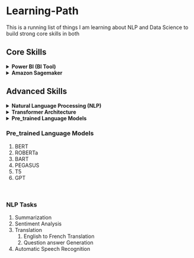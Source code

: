 # Learning-Path
This is a running list of things I am learning about NLP and Data Science to build strong core skills in both
## Core Skills<br>


<details><summary> <b> Power BI (BI Tool) </b> <br></summary>
<p>


| Resource          | Progress      | Done          |
| -------------     | ------------- | ------------- |
| Youtube : How to use Microsoft Power BI - Tutorial for Beginners by Kevin Stratwert          |     ✓          |       ✓        |
| Amazon Sagemaker  |               |               |






</p>
</details>



<details><summary> <b> Amazon Sagemaker </b> <br></summary>
<p>


| Resource          | Progress      | Done          |
| -------------     | ------------- | ------------- |
| Youtube : AWS SageMaker For ML And DL Tutorial Playlist- What Will We Learn In This Playlist?          |   ✓             |     ✓          |
| Youtube : Tutorial 2-Build,Train, Deploy Machine Learning Model In AWS SageMaker- Creating Notebook Instance  |     ✓            |    ✓             |






</p>
</details>









## Advanced Skills<br>



<details><summary> <b> Natural Language Processing (NLP) </b> <br></summary>
<p>

| Resource          | Progress      | Done          |
| -------------     | ------------- | ------------- |
| Hugging Face: Introduction to NLP        |    ✓             |   ✓              |
| Hugging Face: USING 🤗 TRANSFORMERS |   ✓              |    ✓             |
| Hugging Face: Transformer Models   |        ✓      |     ✓            |   
| Hugging Face: Fine-tuning a Pre-trained Model  |    ✓          |     ✓            |
| Hugging Face: Sharing Models and Tokenizers   |     ✓    |    ✓           |
| Hugging Face: The Hugging Face Datasets Library  |     ✓         |      ✓         |
| Hugging Face: The Hugging Face Tokenizers Library  |   ✓          |      ✓         |
| Hugging Face: Main NLP Tasks|        ✓      |      ✓         |   
| Hugging Face: Building and Sharing Demos  |    ✓          |      ✓         |
| Youtube: Complete Road Map To Prepare NLP by Krish Naik |    ✓           |      ✓         |
| Youtube: Tokenization by Krish Naik|    ✓           |     ✓          |
| Youtube: Stemming And Lemmatization Intuition by Krish Naik|    ✓           |     ✓          |
| Youtube: Stemming by Krish Naik|    ✓           |     ✓          |
| Youtube: Lemmatization by Krish Naik|    ✓           |     ✓          |
| Youtube: Bag Of Words Intuition by Krish Naik|    ✓           |     ✓          |
| Youtube: TF-IDF Intuition Text Preprocessing by Krish Naik|    ✓           |     ✓          |
| Youtube: TF-IDF for Machine Learning Text Preprocessing by Krish Naik|    ✓           |     ✓          |
| Youtube: Implementing a Spam classifier in Python by Krish Naik|    ✓           |     ✓          |
| Youtube: Word2Vec by Krish Naik|    ✓           |     ✓          |
| Youtube: Why Use Recurrent Neural Network and Its Application by Krish Naik|    ✓       |     ✓      |
| Youtube: Recurrent Neural Network Forward Propagation With Time by Krish Naik|    ✓       |     ✓      | | | 
| Youtube: Back Propagation In Recurrent Neural Network by Krish Naik|    ✓       |     ✓      | 
| Youtube: Problems In Simple Recurrent Neural Network by Krish Naik|    ✓       |     ✓      |
| Youtube: LSTM Recurrent Neural Network In Depth Intuition|    ✓       |     ✓      |

</p>
</details>


<details><summary> <b> Transformer Architecture </b> <br></summary>
<p>

| Resource          | Progress      | Done          |
| -------------     | ------------- | ------------- |
| Youtube: The Narrated Transformer Language Model        |    ✓             |   ✓              |
| Blog: The Illustrated Transformer |   ✓              |    ✓             |
| Youtube: Live -Transformers In-depth Architecture Understanding- Attention Is All You Need   |        ✓      |     ✓            |   
| Research Paper: Attention Is All You Need  |    ✓          |     ✓            |
| Hugging Face: Transformers   |     ✓    |    ✓           |

</p>
</details>





<details><summary> <b> Pre_trained Language Models </b> <br></summary>
<p>

| Resource          | Progress      | Done          |
| -------------     | ------------- | ------------- |
| BERT        |    ✓             |   ✓              |
| ROBERTa |   ✓              |    ✓             |
| BART   |        ✓      |     ✓            |   
| PEGASUS  |    ✓          |     ✓            |
| T5   |     ✓    |    ✓           |
| GPT  |     ✓    |    ✓           |

</p>
</details>





### Pre_trained Language Models<br>
<ol>
  <li>BERT</li>
  <li>ROBERTa</li>
  <li>BART
    
  </li>
  <li>PEGASUS</li>
  <li>T5</li>
  <li>GPT</li>
</ol><br>

### NLP Tasks<br>
<ol>
  <li>Summarization</li>
  <li>Sentiment Analysis</li>
  <li>Translation
    <ol>
      <li>English to French Translation</li>
      <li>Question answer Generation</li>
    </ol>
  </li>
  <li>Automatic Speech Recognition</li>
</ol>


